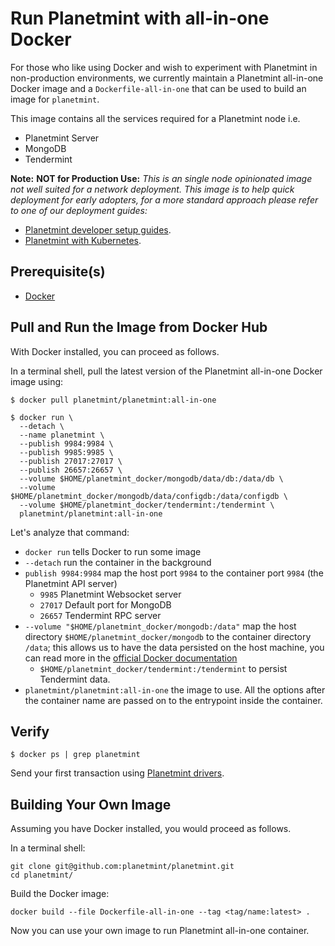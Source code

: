 <!---
Copyright © 2020 Interplanetary Database Association e.V.,
Planetmint and IPDB software contributors.
SPDX-License-Identifier: (Apache-2.0 AND CC-BY-4.0)
Code is Apache-2.0 and docs are CC-BY-4.0
--->

# Run Planetmint with all-in-one Docker

For those who like using Docker and wish to experiment with Planetmint in
non-production environments, we currently maintain a Planetmint all-in-one 
Docker image and a
`Dockerfile-all-in-one` that can be used to build an image for `planetmint`.

This image contains all the services required for a Planetmint node i.e.

- Planetmint Server
- MongoDB
- Tendermint

**Note:** **NOT for Production Use:** *This is an single node opinionated image not well suited for a network deployment.*
*This image is to help quick deployment for early adopters, for a more standard approach please refer to one of our deployment guides:*

- [Planetmint developer setup guides](https://docs.planetmint.io/projects/contributing/en/latest/dev-setup-coding-and-contribution-process/index.html).
- [Planetmint with Kubernetes](http://docs.planetmint.io/projects/server/en/latest/k8s-deployment-template/index.html).

## Prerequisite(s)
- [Docker](https://docs.docker.com/engine/installation/)

## Pull and Run the Image from Docker Hub

With Docker installed, you can proceed as follows.

In a terminal shell, pull the latest version of the Planetmint all-in-one Docker image using:
```text
$ docker pull planetmint/planetmint:all-in-one

$ docker run \
  --detach \
  --name planetmint \
  --publish 9984:9984 \
  --publish 9985:9985 \
  --publish 27017:27017 \
  --publish 26657:26657 \
  --volume $HOME/planetmint_docker/mongodb/data/db:/data/db \
  --volume $HOME/planetmint_docker/mongodb/data/configdb:/data/configdb \
  --volume $HOME/planetmint_docker/tendermint:/tendermint \
  planetmint/planetmint:all-in-one
```

Let's analyze that command:

* `docker run` tells Docker to run some image
* `--detach` run the container in the background
* `publish 9984:9984` map the host port `9984` to the container port `9984`
 (the Planetmint API server) 
  * `9985` Planetmint Websocket server
  * `27017` Default port for MongoDB
  * `26657` Tendermint RPC server
* `--volume "$HOME/planetmint_docker/mongodb:/data"` map the host directory
 `$HOME/planetmint_docker/mongodb` to the container directory `/data`;
 this allows us to have the data persisted on the host machine,
 you can read more in the [official Docker
 documentation](https://docs.docker.com/engine/tutorials/dockervolumes)
  * `$HOME/planetmint_docker/tendermint:/tendermint` to persist Tendermint data.
* `planetmint/planetmint:all-in-one` the image to use. All the options after the container name are passed on to the entrypoint inside the container.

## Verify

```text
$ docker ps | grep planetmint
```

Send your first transaction using [Planetmint drivers](../../drivers/index).


## Building Your Own Image

Assuming you have Docker installed, you would proceed as follows.

In a terminal shell:
```text
git clone git@github.com:planetmint/planetmint.git
cd planetmint/
```

Build the Docker image:
```text
docker build --file Dockerfile-all-in-one --tag <tag/name:latest> .
```

Now you can use your own image to run Planetmint all-in-one container.
